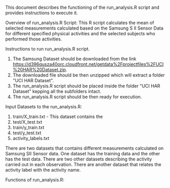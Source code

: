 This document describes the functioning of the run_analysis.R script and provides instructions to execute it.

Overview of run_analysis.R Script: This R script calculates the mean of selected measurements calculated based on the Samsung S II Sensor Data for different specified physical activities and the selected subjects who performed those activities. 

Instructions to run run_analysis.R script.

1. The Samsung Dataset should be downloaded from the link https://d396qusza40orc.cloudfront.net/getdata%2Fprojectfiles%2FUCI%20HAR%20Dataset.zip.
2. The downloaded file should be then unzipped which will extract a folder "UCI HAR Dataset".
3. The run_analysis.R script should be placed inside the folder "UCI HAR Dataset" kepping all the subfolders intact.
4. The run_analysis.R script should be then ready for execution.

Input Datasets to the run_analysis.R:

1. train/X_train.txt - This dataset contains the 
2. test/X_test.txt
3. train/y_train.txt
4. test/y_test.txt
5. activity_labels.txt

There are two datasets that contains different measurements calculated on Samsung SII Sensor data. One dataset has the training data and the other has the test data. There are two other datasets describing the activity carried out in each observation. There are another dataset that relates the activity label with the activity name.



Functions of run_analysis.R:
 

